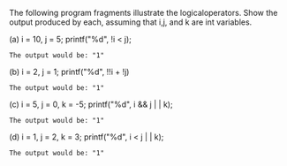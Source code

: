 The following program fragments illustrate the logicaloperators.
Show the output produced by each, assuming that i,j, and k are int variables.

(a) i = 10, j = 5;
    printf("%d", !i < j);

    The output would be: "1"

(b) i = 2, j = 1;
    printf("%d", !!i + !j)

    The output would be: "1"

(c) i = 5, j = 0, k = -5;
    printf("%d", i && j | | k);

    The output would be: "1"

(d) i = 1, j = 2, k = 3;
    printf("%d", i < j | | k);

    The output would be: "1"       